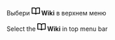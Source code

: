 Выбери **[![alt](images/book.png)](https://github.com/Vital-Forge/Wiki/wiki) Wiki** в верхнем меню

Select the **[![alt](images/book.png)](https://github.com/Vital-Forge/Wiki/wiki) Wiki** in top menu bar
